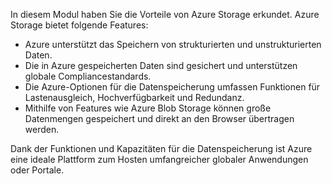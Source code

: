 In diesem Modul haben Sie die Vorteile von Azure Storage erkundet. Azure Storage bietet folgende Features:

* Azure unterstützt das Speichern von strukturierten und unstrukturierten Daten.
* Die in Azure gespeicherten Daten sind gesichert und unterstützen globale Compliancestandards.
* Die Azure-Optionen für die Datenspeicherung umfassen Funktionen für Lastenausgleich, Hochverfügbarkeit und Redundanz.
* Mithilfe von Features wie Azure Blob Storage können große Datenmengen gespeichert und direkt an den Browser übertragen werden.

Dank der Funktionen und Kapazitäten für die Datenspeicherung ist Azure eine ideale Plattform zum Hosten umfangreicher globaler Anwendungen oder Portale.